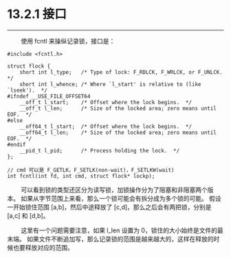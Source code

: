 # 13.2.1 接口
***

&emsp;&emsp;
使用 fcntl 来操纵记录锁，接口是：

    #include <fcntl.h>
    
    struct flock {
        short int l_type;   /* Type of lock: F_RDLCK, F_WRLCK, or F_UNLCK.  */
        short int l_whence; /* Where `l_start' is relative to (like `lseek').  */
    #ifndef __USE_FILE_OFFSET64
        __off_t l_start;    /* Offset where the lock begins.  */
        __off_t l_len;      /* Size of the locked area; zero means until EOF.  */
    #else
        __off64_t l_start;  /* Offset where the lock begins.  */
        __off64_t l_len;    /* Size of the locked area; zero means until EOF.  */
    #endif
        __pid_t l_pid;      /* Process holding the lock.  */
    };
      
    // cmd 可以是 F_GETLK，F_SETLK(non-wait)，F_SETLKW(wait)
    int fcntl(int fd, int cmd, struct flock* lockp);

&emsp;&emsp;
可以看到锁的类型还区分为读写锁，加锁操作分为了阻塞和非阻塞两个版本。
如果从字节范围上来看，那么一个锁可能会有拆分成为多个锁的可能。
假设一开始锁住范围 [a,b]，然后中途释放了 [c,d]，那么之后会有两把锁，分别是 [a,c] 和 [d,b]。

&emsp;&emsp;
这里有一个问题需要注意，如果 l\_len 设置为 0，锁住的大小始终是文件的最末端。
如果文件不断追加写，那么记录锁的范围是越来越大的，这样在释放的时候也要释放对应的范围。